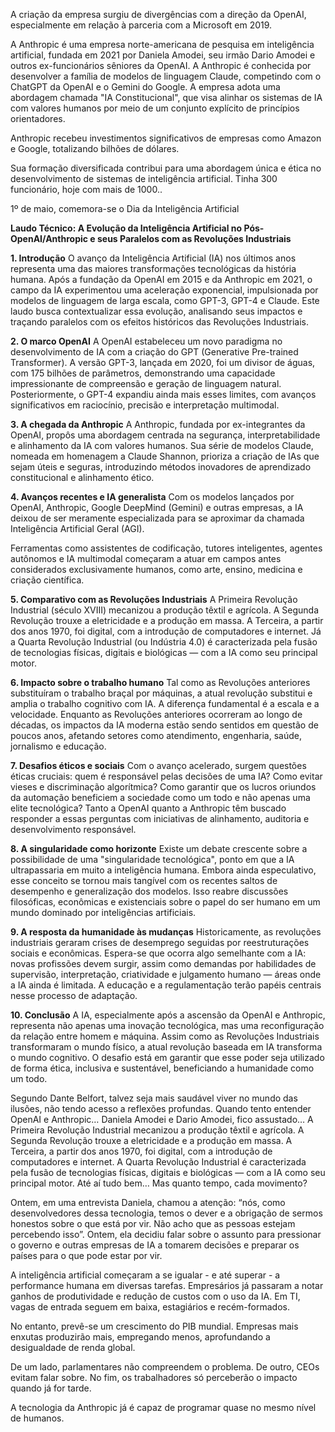 A criação da empresa surgiu de divergências com a direção da OpenAI, especialmente em relação à parceria com a Microsoft em 2019.

A Anthropic é uma empresa norte-americana de pesquisa em inteligência artificial, fundada em 2021 por Daniela Amodei, seu irmão Dario Amodei e outros ex-funcionários sêniores da OpenAI.
A Anthropic é conhecida por desenvolver a família de modelos de linguagem Claude, competindo com o ChatGPT da OpenAI e o Gemini do Google. A empresa adota uma abordagem chamada "IA Constitucional", que visa alinhar os sistemas de IA com valores humanos por meio de um conjunto explícito de princípios orientadores.

Anthropic recebeu investimentos significativos de empresas como Amazon e Google, totalizando bilhões de dólares.

Sua formação diversificada contribui para uma abordagem única e ética no desenvolvimento de sistemas de inteligência artificial.
Tinha 300 funcionário, hoje com mais de 1000..

1º de maio, comemora-se o Dia da Inteligência Artificial


**Laudo Técnico: A Evolução da Inteligência Artificial no Pós-OpenAI/Anthropic e seus Paralelos com as Revoluções Industriais**

**1. Introdução**
O avanço da Inteligência Artificial (IA) nos últimos anos representa uma das maiores transformações tecnológicas da história humana. Após a fundação da OpenAI em 2015 e da Anthropic em 2021, o campo da IA experimentou uma aceleração exponencial, impulsionada por modelos de linguagem de larga escala, como GPT-3, GPT-4 e Claude. Este laudo busca contextualizar essa evolução, analisando seus impactos e traçando paralelos com os efeitos históricos das Revoluções Industriais.

**2. O marco OpenAI**
A OpenAI estabeleceu um novo paradigma no desenvolvimento de IA com a criação do GPT (Generative Pre-trained Transformer). A versão GPT-3, lançada em 2020, foi um divisor de águas, com 175 bilhões de parâmetros, demonstrando uma capacidade impressionante de compreensão e geração de linguagem natural. Posteriormente, o GPT-4 expandiu ainda mais esses limites, com avanços significativos em raciocínio, precisão e interpretação multimodal.

**3. A chegada da Anthropic**
A Anthropic, fundada por ex-integrantes da OpenAI, propôs uma abordagem centrada na segurança, interpretabilidade e alinhamento da IA com valores humanos. Sua série de modelos Claude, nomeada em homenagem a Claude Shannon, prioriza a criação de IAs que sejam úteis e seguras, introduzindo métodos inovadores de aprendizado constitucional e alinhamento ético.

**4. Avanços recentes e IA generalista**
Com os modelos lançados por OpenAI, Anthropic, Google DeepMind (Gemini) e outras empresas, a IA deixou de ser meramente especializada para se aproximar da chamada Inteligência Artificial Geral (AGI).

Ferramentas como assistentes de codificação, tutores inteligentes, agentes autônomos e IA multimodal começaram a atuar em campos antes considerados exclusivamente humanos, como arte, ensino, medicina e criação científica.

**5. Comparativo com as Revoluções Industriais**
A Primeira Revolução Industrial (século XVIII) mecanizou a produção têxtil e agrícola.
A Segunda Revolução trouxe a eletricidade e a produção em massa.
A Terceira, a partir dos anos 1970, foi digital, com a introdução de computadores e internet.
Já a Quarta Revolução Industrial (ou Indústria 4.0) é caracterizada pela fusão de tecnologias físicas, digitais e biológicas — com a IA como seu principal motor.

**6. Impacto sobre o trabalho humano**
Tal como as Revoluções anteriores substituíram o trabalho braçal por máquinas, a atual revolução substitui e amplia o trabalho cognitivo com IA.
A diferença fundamental é a escala e a velocidade.
Enquanto as Revoluções anteriores ocorreram ao longo de décadas, os impactos da IA moderna estão sendo sentidos em questão de poucos anos, afetando setores como atendimento, engenharia, saúde, jornalismo e educação.

**7. Desafios éticos e sociais**
Com o avanço acelerado, surgem questões éticas cruciais: quem é responsável pelas decisões de uma IA? Como evitar vieses e discriminação algorítmica? Como garantir que os lucros oriundos da automação beneficiem a sociedade como um todo e não apenas uma elite tecnológica? Tanto a OpenAI quanto a Anthropic têm buscado responder a essas perguntas com iniciativas de alinhamento, auditoria e desenvolvimento responsável.

**8. A singularidade como horizonte**
Existe um debate crescente sobre a possibilidade de uma "singularidade tecnológica", ponto em que a IA ultrapassaria em muito a inteligência humana. Embora ainda especulativo, esse conceito se tornou mais tangível com os recentes saltos de desempenho e generalização dos modelos. Isso reabre discussões filosóficas, econômicas e existenciais sobre o papel do ser humano em um mundo dominado por inteligências artificiais.

**9. A resposta da humanidade às mudanças**
Historicamente, as revoluções industriais geraram crises de desemprego seguidas por reestruturações sociais e econômicas. Espera-se que ocorra algo semelhante com a IA: novas profissões devem surgir, assim como demandas por habilidades de supervisão, interpretação, criatividade e julgamento humano — áreas onde a IA ainda é limitada. A educação e a regulamentação terão papéis centrais nesse processo de adaptação.

**10. Conclusão**
A IA, especialmente após a ascensão da OpenAI e Anthropic, representa não apenas uma inovação tecnológica, mas uma reconfiguração da relação entre homem e máquina. Assim como as Revoluções Industriais transformaram o mundo físico, a atual revolução baseada em IA transforma o mundo cognitivo. O desafio está em garantir que esse poder seja utilizado de forma ética, inclusiva e sustentável, beneficiando a humanidade como um todo.


Segundo Dante Belfort, talvez seja mais saudável viver no mundo das ilusões, não tendo acesso a reflexões profundas. Quando tento entender OpenAI e Anthropic… Daniela Amodei e Dario Amodei, fico assustado…
A Primeira Revolução Industrial  mecanizou a produção têxtil e agrícola.
A Segunda Revolução trouxe a eletricidade e a produção em massa.
A Terceira, a partir dos anos 1970, foi digital, com a introdução de computadores e internet.
A Quarta Revolução Industrial é caracterizada pela fusão de tecnologias físicas, digitais e biológicas — com a IA como seu principal motor.
Até aí tudo bem… Mas quanto tempo, cada movimento?

Ontem, em uma entrevista Daniela, chamou a atenção: “nós, como desenvolvedores dessa tecnologia, temos o dever e a obrigação de sermos honestos sobre o que está por vir. Não acho que as pessoas estejam percebendo isso”.
Ontem, ela decidiu falar sobre o assunto para pressionar o governo e outras empresas de IA a tomarem decisões e preparar os países para o que pode estar por vir.

A inteligência artificial começaram a se igualar - e até superar - a performance humana em diversas tarefas.  Empresários já passaram a notar ganhos de produtividade e redução de custos com o uso da IA.
Em TI, vagas de entrada seguem em baixa,  estagiários e recém-formados.

No entanto, prevê-se um crescimento do PIB mundial. Empresas mais enxutas produzirão mais, empregando menos, aprofundando a desigualdade de renda global.

De um lado, parlamentares não compreendem o problema.
De outro, CEOs evitam falar sobre.
No fim, os trabalhadores só perceberão o impacto quando já for tarde.

A tecnologia da Anthropic já é capaz de programar quase no mesmo nível de humanos.
